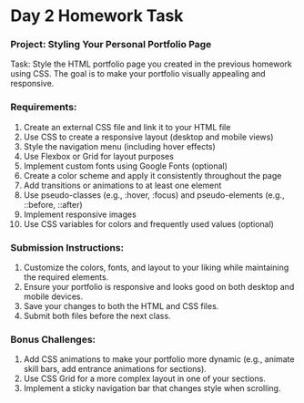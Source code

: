 # Day 2 Homework Task

### Project: Styling Your Personal Portfolio Page

Task: Style the HTML portfolio page you created in the previous homework using CSS. The goal is to make your portfolio visually appealing and responsive.

### Requirements:

1. Create an external CSS file and link it to your HTML file
2. Use CSS to create a responsive layout (desktop and mobile views)
3. Style the navigation menu (including hover effects)
4. Use Flexbox or Grid for layout purposes
5. Implement custom fonts using Google Fonts (optional)
6. Create a color scheme and apply it consistently throughout the page
7. Add transitions or animations to at least one element
8. Use pseudo-classes (e.g., :hover, :focus) and pseudo-elements (e.g., ::before, ::after)
9. Implement responsive images
10. Use CSS variables for colors and frequently used values (optional)


### Submission Instructions:

1. Customize the colors, fonts, and layout to your liking while maintaining the required elements.
2. Ensure your portfolio is responsive and looks good on both desktop and mobile devices.
3. Save your changes to both the HTML and CSS files.
4. Submit both files before the next class.


### Bonus Challenges:

1. Add CSS animations to make your portfolio more dynamic (e.g., animate skill bars, add entrance animations for sections).
2. Use CSS Grid for a more complex layout in one of your sections.
3. Implement a sticky navigation bar that changes style when scrolling.